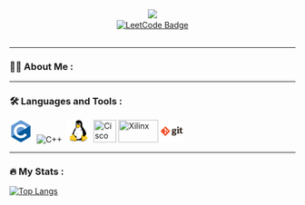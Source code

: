 
<div id="header" align="center">
  <img src="https://media.giphy.com/media/qgQUggAC3Pfv687qPC/giphy.gif" width="320"/>
</div>

<div id="badges" align="center">
  <a href="https://leetcode.com/SenikovMikhail/">
   <img src="https://img.shields.io/badge/LeetCode-gray?logo=LeetCode&logoColor=orange&style=for-the-badge"  alt="LeetCode Badge"/>
  </a>
</div>

<div id="counter" align="center">
  <img src="https://komarev.com/ghpvc/?username=SenikovMikhail&style=flat-square&color=blue"  alt=""/>
</div>

---

### :man_technologist: About Me :

---

### :hammer_and_wrench: Languages and Tools :

<div>
  <img src="https://raw.githubusercontent.com/devicons/devicon/1119b9f84c0290e0f0b38982099a2bd027a48bf1/icons/c/c-original.svg" title="C" alt="C" width="40" height="40"/>&nbsp;
  <img src="https://cdn.worldvectorlogo.com/logos/c.svg" title="C++" alt="C++" width="40" height="40"/>&nbsp;
  <img src="https://raw.githubusercontent.com/devicons/devicon/1119b9f84c0290e0f0b38982099a2bd027a48bf1/icons/linux/linux-original.svg" title="Linux" alt="Linux" width="40" height="40"/>&nbsp;  
     <img src="https://www.svgrepo.com/show/330148/cisco.svg" title="Cisco" **alt="Cisco" width="40" height="40"/>
     <img src="https://cdn.worldvectorlogo.com/logos/xilinx.svg" title="Xilinx" **alt="Xilinx" width="70" height="40"/>
    <img src="https://github.com/devicons/devicon/blob/master/icons/git/git-original-wordmark.svg" title="Git" **alt="Git" width="40" height="40"/>

</div>


---

### :fire: My Stats :

[![Top Langs](https://github-readme-stats-git-masterrstaa-rickstaa.vercel.app/api/top-langs/?username=SenikovMikhail&theme=cobalt)](https://github.com/anuraghazra/github-readme-stats)
